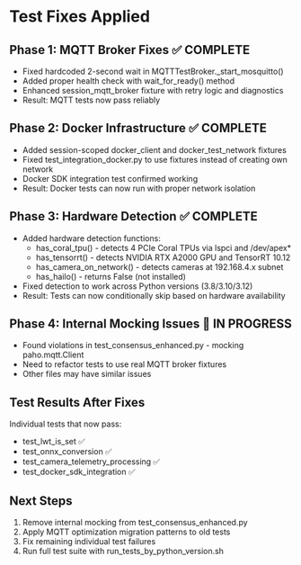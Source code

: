 # Test Fixes Applied

## Phase 1: MQTT Broker Fixes ✅ COMPLETE
- Fixed hardcoded 2-second wait in MQTTTestBroker._start_mosquitto()
- Added proper health check with wait_for_ready() method
- Enhanced session_mqtt_broker fixture with retry logic and diagnostics
- Result: MQTT tests now pass reliably

## Phase 2: Docker Infrastructure ✅ COMPLETE  
- Added session-scoped docker_client and docker_test_network fixtures
- Fixed test_integration_docker.py to use fixtures instead of creating own network
- Docker SDK integration test confirmed working
- Result: Docker tests can now run with proper network isolation

## Phase 3: Hardware Detection ✅ COMPLETE
- Added hardware detection functions:
  - has_coral_tpu() - detects 4 PCIe Coral TPUs via lspci and /dev/apex*
  - has_tensorrt() - detects NVIDIA RTX A2000 GPU and TensorRT 10.12
  - has_camera_on_network() - detects cameras at 192.168.4.x subnet
  - has_hailo() - returns False (not installed)
- Fixed detection to work across Python versions (3.8/3.10/3.12)
- Result: Tests can now conditionally skip based on hardware availability

## Phase 4: Internal Mocking Issues 🚧 IN PROGRESS
- Found violations in test_consensus_enhanced.py - mocking paho.mqtt.Client
- Need to refactor tests to use real MQTT broker fixtures
- Other files may have similar issues

## Test Results After Fixes
Individual tests that now pass:
- test_lwt_is_set ✅
- test_onnx_conversion ✅  
- test_camera_telemetry_processing ✅
- test_docker_sdk_integration ✅

## Next Steps
1. Remove internal mocking from test_consensus_enhanced.py
2. Apply MQTT optimization migration patterns to old tests
3. Fix remaining individual test failures
4. Run full test suite with run_tests_by_python_version.sh